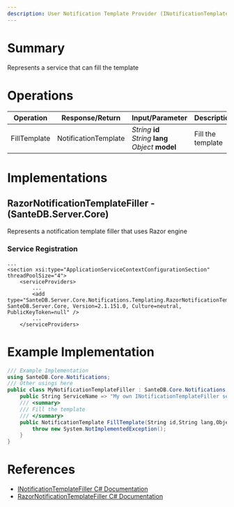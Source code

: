 ```yaml
---
description: User Notification Template Provider (INotificationTemplateFiller in SanteDB.Core.Api)
---
```


# Summary
Represents a service that can fill the template

# Operations

|Operation|Response/Return|Input/Parameter|Description|
|-|-|-|-|
|FillTemplate|NotificationTemplate|*String* **id**<br/>*String* **lang**<br/>*Object* **model**|Fill the template|

# Implementations


## RazorNotificationTemplateFiller - (SanteDB.Server.Core)
Represents a notification template filler that uses Razor engine

### Service Registration
```markup
...
<section xsi:type="ApplicationServiceContextConfigurationSection" threadPoolSize="4">
	<serviceProviders>
		...
		<add type="SanteDB.Server.Core.Notifications.Templating.RazorNotificationTemplateFiller, SanteDB.Server.Core, Version=2.1.151.0, Culture=neutral, PublicKeyToken=null" />
		...
	</serviceProviders>
```
# Example Implementation
```csharp
/// Example Implementation
using SanteDB.Core.Notifications;
/// Other usings here
public class MyNotificationTemplateFiller : SanteDB.Core.Notifications.INotificationTemplateFiller { 
	public String ServiceName => "My own INotificationTemplateFiller service";
	/// <summary>
	/// Fill the template
	/// </summary>
	public NotificationTemplate FillTemplate(String id,String lang,Object model){
		throw new System.NotImplementedException();
	}
}
```

# References

* [INotificationTemplateFiller C# Documentation](http://santesuite.org/assets/doc/net/html/T_SanteDB_Core_Notifications_INotificationTemplateFiller.htm)
* [RazorNotificationTemplateFiller C# Documentation](http://santesuite.org/assets/doc/net/html/T_SanteDB_Server_Core_Notifications_Templating_RazorNotificationTemplateFiller.htm)
